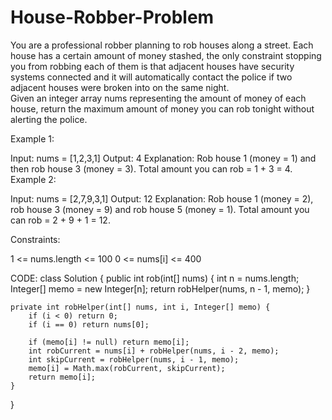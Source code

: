 # House-Robber-Problem
You are a professional robber planning to rob houses along a street. Each house has a certain amount of money stashed, the only constraint stopping you from robbing each of them is that adjacent houses have security systems connected and it will automatically contact the police if two adjacent houses were broken into on the same night.  
Given an integer array nums representing the amount of money of each house, return the maximum amount of money you can rob tonight without alerting the police.

 

Example 1:

Input: nums = [1,2,3,1]
Output: 4
Explanation: Rob house 1 (money = 1) and then rob house 3 (money = 3).
Total amount you can rob = 1 + 3 = 4.
Example 2:

Input: nums = [2,7,9,3,1]
Output: 12
Explanation: Rob house 1 (money = 2), rob house 3 (money = 9) and rob house 5 (money = 1).
Total amount you can rob = 2 + 9 + 1 = 12.
 

Constraints:

1 <= nums.length <= 100
0 <= nums[i] <= 400

CODE:
class Solution {
    public int rob(int[] nums) {
        int n = nums.length;
        Integer[] memo = new Integer[n];
        return robHelper(nums, n - 1, memo);
    }

    private int robHelper(int[] nums, int i, Integer[] memo) {
        if (i < 0) return 0;
        if (i == 0) return nums[0];

        if (memo[i] != null) return memo[i]; 
        int robCurrent = nums[i] + robHelper(nums, i - 2, memo);
        int skipCurrent = robHelper(nums, i - 1, memo);
        memo[i] = Math.max(robCurrent, skipCurrent);
        return memo[i];
    }
}
